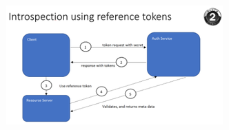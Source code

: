 
![Introspection](https://github.com/damienbod/aspnetcore-standup-securing-apis/blob/main/details/api_introspection.png)
